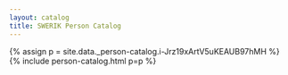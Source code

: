 ```yaml
---
layout: catalog
title: SWERIK Person Catalog
---
```

{% assign p = site.data._person-catalog.i-Jrz19xArtV5uKEAUB97hMH %}
{% include person-catalog.html p=p %}


